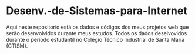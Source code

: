 # Desenv.-de-Sistemas-para-Internet

Aqui neste repositorio está os dados e códigos dos meus projetos web que serão desenvolvidos durante meus estudos. Todos os dados deselvovidos durante o período estudantil no Colégio Técnico Industrial de Santa Maria (CTISM).
